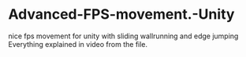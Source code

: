 # Advanced-FPS-movement.-Unity
nice fps movement for unity with sliding wallrunning and edge jumping
Everything explained in video from the file.
